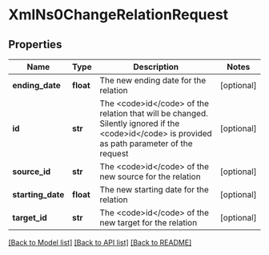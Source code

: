 # XmlNs0ChangeRelationRequest

## Properties
Name | Type | Description | Notes
------------ | ------------- | ------------- | -------------
**ending_date** | **float** | The new ending date for the relation | [optional] 
**id** | **str** | The &lt;code&gt;id&lt;/code&gt; of the relation that will be changed. Silently ignored if the &lt;code&gt;id&lt;/code&gt; is provided as path parameter of the request | [optional] 
**source_id** | **str** | The &lt;code&gt;id&lt;/code&gt; of the new source for the relation | [optional] 
**starting_date** | **float** | The new starting date for the relation | [optional] 
**target_id** | **str** | The &lt;code&gt;id&lt;/code&gt; of the new target for the relation | [optional] 

[[Back to Model list]](../README.md#documentation-for-models) [[Back to API list]](../README.md#documentation-for-api-endpoints) [[Back to README]](../README.md)


